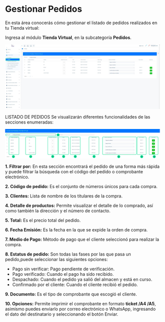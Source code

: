 # Gestionar Pedidos

En esta área conocerás cómo gestionar el listado de pedidos realizados en tu Tienda virtual:

Ingresa al módulo **Tienda Virtual**, en la subcategoría **Pedidos**.

![Alt text](img/4_gestionar_pedidos.jpg)

LISTADO DE PEDIDOS
Se visualizarán diferentes funcionalidades de las secciones enumeradas:

![Alt text](img/3_gestionar_pedidos.jpg)

**1. Filtrar por:** En esta sección encontrará el pedido de una forma más rápida y puede filtrar la búsqueda con el código del pedido o comprobante electrónico.

**2. Código de pedido:** Es el conjunto de números únicos para cada compra.

**3. Clientes:** Lista de nombre de los titulares de la compra.

**4. Detalle de productos:** Permite visualizar el detalle de lo comprado, así como también la dirección y el número de contacto.

**5. Total:** Es el precio total del pedido.

**6. Fecha Emisión:** Es la fecha en la que se expide la  orden de compra.

**7. Medio de Pago:** Método de pago que el cliente seleccionó para realizar la compra.

**8. Estatus de pedido:** Son todas las fases por las que pasa un pedido,puede seleccionar las siguientes opciones:

- Pago sin verificar: Pago pendiente de verificación.
- Pago verificado: Cuando el pago ha sido recibido.
- Despachado: Cuando el pedido ya salió del almacen y está en curso.
- Confirmado por el cliente: Cuando el cliente recibió el pedido.

**9. Documento:** Es el tipo de comprobante que escogió el cliente.

**10. Opciones:** Permite imprimir el comprobante en formato **ticket /A4 /A5**, asimismo  puedes enviarlo por correo electrónico o WhatsApp, ingresando el dato del destinatario y seleccionando el botón Enviar.
